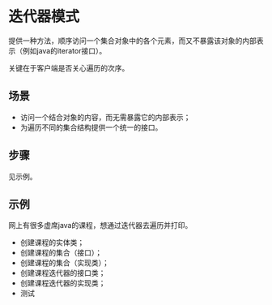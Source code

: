 # 迭代器模式

提供一种方法，顺序访问一个集合对象中的各个元素，而又不暴露该对象的内部表示（例如java的iterator接口）。

关键在于客户端是否关心遍历的次序。

## 场景
- 访问一个结合对象的内容，而无需暴露它的内部表示；
- 为遍历不同的集合结构提供一个统一的接口。

## 步骤
见示例。

## 示例
网上有很多虚席java的课程，想通过迭代器去遍历并打印。
- 创建课程的实体类；
- 创建课程的集合（接口）；
- 创建课程的集合（实现类）；
- 创建课程迭代器的接口类；
- 创建课程迭代器的实现类；
- 测试